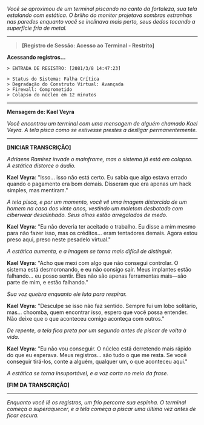 _Você se aproximou de um terminal piscando no canto da fortaleza, sua tela estalando com estática. O brilho do monitor projetava sombras estranhas nas paredes enquanto você se inclinava mais perto, seus dedos tocando a superfície fria de metal._

---

> **[Registro de Sessão: Acesso ao Terminal - Restrito]**

**Acessando registros...**

```
> ENTRADA DE REGISTRO: [2081/3/8 14:47:23]

> Status do Sistema: Falha Crítica
> Degradação do Construto Virtual: Avançada
> Firewall: Comprometido
> Colapso do núcleo em 12 minutos

```

---

**Mensagem de: Kael Veyra**

_Você encontrou um terminal com uma mensagem de alguém chamado Kael Veyra. A tela pisca como se estivesse prestes a desligar permanentemente._

---

**[INICIAR TRANSCRIÇÃO]**

_Adriaens Ramirez invade o mainframe, mas o sistema já está em colapso. A estática distorce o áudio._

**Kael Veyra**: "Isso... isso não está certo. Eu sabia que algo estava errado quando o pagamento era bom demais. Disseram que era apenas um hack simples, mas mentiram."

_A tela pisca, e por um momento, você vê uma imagem distorcida de um homem na casa dos vinte anos, vestindo um moletom desbotado com ciberwear desalinhado. Seus olhos estão arregalados de medo._

**Kael Veyra**: "Eu não deveria ter aceitado o trabalho. Eu disse a mim mesmo para não fazer isso, mas os créditos... eram tentadores demais. Agora estou preso aqui, preso neste pesadelo virtual."

_A estática aumenta, e a imagem se torna mais difícil de distinguir._

**Kael Veyra**: "Acho que mexi com algo que não consegui controlar. O sistema está desmoronando, e eu não consigo sair. Meus implantes estão falhando... eu posso sentir. Eles não são apenas ferramentas mais—são parte de mim, e estão falhando."

_Sua voz quebra enquanto ele luta para respirar._

**Kael Veyra**: "Desculpe se isso não faz sentido. Sempre fui um lobo solitário, mas... choomba, quem encontrar isso, espero que você possa entender. Não deixe que o que aconteceu comigo aconteça com outros."

_De repente, a tela fica preta por um segundo antes de piscar de volta à vida._

**Kael Veyra**: "Eu não vou conseguir. O núcleo está derretendo mais rápido do que eu esperava. Meus registros... são tudo o que me resta. Se você conseguir tirá-los, conte a alguém, qualquer um, o que aconteceu aqui."

_A estática se torna insuportável, e a voz corta no meio da frase._

**[FIM DA TRANSCRIÇÃO]**

---

_Enquanto você lê os registros, um frio percorre sua espinha. O terminal começa a superaquecer, e a tela começa a piscar uma última vez antes de ficar escura._
